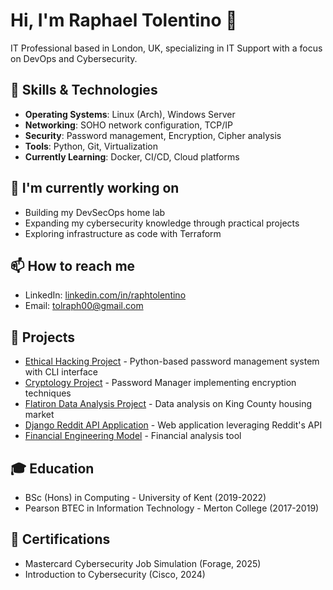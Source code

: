 # Hi, I'm Raphael Tolentino 👋
IT Professional based in London, UK, specializing in IT Support with a focus on DevOps and Cybersecurity.

## 🔧 Skills & Technologies
- **Operating Systems**: Linux (Arch), Windows Server
- **Networking**: SOHO network configuration, TCP/IP
- **Security**: Password management, Encryption, Cipher analysis
- **Tools**: Python, Git, Virtualization
- **Currently Learning**: Docker, CI/CD, Cloud platforms

## 🌱 I'm currently working on
- Building my DevSecOps home lab
- Expanding my cybersecurity knowledge through practical projects
- Exploring infrastructure as code with Terraform

## 📫 How to reach me
- LinkedIn: [linkedin.com/in/raphtolentino](https://linkedin.com/in/raphtolentino)
- Email: tolraph00@gmail.com

## 🚀 Projects
- [Ethical Hacking Project](https://github.com/raphtolentino/ethical.project) - Python-based password management system with CLI interface
- [Cryptology Project](https://github.com/raphtolentino/cyber.projects) - Password Manager implementing encryption techniques
- [Flatiron Data Analysis Project](https://github.com/raphtolentino/Flatiron_Project_1) - Data analysis on King County housing market
- [Django Reddit API Application](https://github.com/raphtolentino/Django_Reddit_API_App) - Web application leveraging Reddit's API
- [Financial Engineering Model](https://github.com/raphtolentino/Financial_Engineering_Model) - Financial analysis tool

## 🎓 Education
- BSc (Hons) in Computing - University of Kent (2019-2022)
- Pearson BTEC in Information Technology - Merton College (2017-2019)

## 📜 Certifications
- Mastercard Cybersecurity Job Simulation (Forage, 2025)
- Introduction to Cybersecurity (Cisco, 2024)
